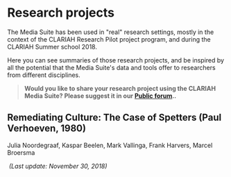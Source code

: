 Research projects
===

The Media Suite has been used in "real" research settings, mostly in the context of the CLARIAH Research Pilot project program, and during the CLARIAH Summer school 2018.

Here you can see summaries of those research projects, and be inspired by all the potential that the Media Suite's data and tools offer to researchers from different disciplines.

> **Would you like to share your research project using the CLARIAH Media Suite? Please suggest it in our [Public forum](https://gitter.im/CLARIAH-media-studies/Lobby)..**



## Remediating Culture: The Case of Spetters (Paul Verhoeven, 1980)

Julia Noordegraaf, Kaspar Beelen, Mark Vallinga, Frank Harvers, Marcel Broersma





​																*(Last update: November 30, 2018)*

